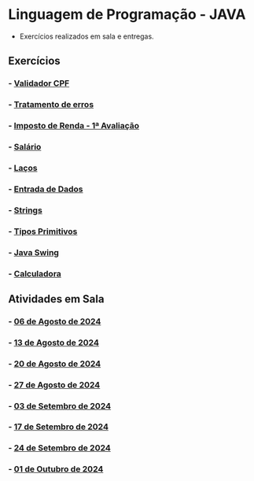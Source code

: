 # Linguagem de Programação - JAVA

* Exercícios realizados em sala e entregas.

## Exercícios

### - [Validador CPF](https://github.com/claudiohpo/Fatec_ADS/tree/main/Java/Exerc%C3%ADcios/Validador_CPF)

### - [Tratamento de erros](https://github.com/claudiohpo/Fatec_ADS/tree/main/Java/Exerc%C3%ADcios/Tratamento%20de%20Erros)

### - [Imposto de Renda - 1ª Avaliação](https://github.com/claudiohpo/Fatec_ADS/tree/main/Java/Exerc%C3%ADcios/Avaliação%201)

### - [Salário](https://github.com/claudiohpo/Fatec_ADS/tree/main/Java/Exerc%C3%ADcios/Salário)

### - [Laços](https://github.com/claudiohpo/Fatec_ADS/tree/main/Java/Exerc%C3%ADcios/Exercícios%20Laços)

### - [Entrada de Dados](https://github.com/claudiohpo/Fatec_ADS/tree/main/Java/Exerc%C3%ADcios/Atividades%20de%20Teclado)

### - [Strings](https://github.com/claudiohpo/Fatec_ADS/tree/main/Java/Exerc%C3%ADcios/Strings)

### - [Tipos Primitivos](https://github.com/claudiohpo/Fatec_ADS/tree/main/Java/Exerc%C3%ADcios/Tipos%20Primitivos)

### - [Java Swing](https://github.com/claudiohpo/Fatec_ADS/tree/main/Java/Exerc%C3%ADcios/Swing)

### - [Calculadora](https://github.com/claudiohpo/Fatec_ADS/tree/main/Java/Exerc%C3%ADcios/Calculadora)





## Atividades em Sala

### - [06 de Agosto de 2024](https://github.com/claudiohpo/Fatec_ADS/tree/main/Java/Atividades%20em%20Sala/Aulas/Aula%2006-08-2024)

### - [13 de Agosto de 2024](https://github.com/claudiohpo/Fatec_ADS/tree/main/Java/Atividades%20em%20Sala/Aulas/Aula%2013-08-2024)

### - [20 de Agosto de 2024](https://github.com/claudiohpo/Fatec_ADS/tree/main/Java/Atividades%20em%20Sala/Aulas/Aula%2020-08-2024)

### - [27 de Agosto de 2024](https://github.com/claudiohpo/Fatec_ADS/tree/main/Java/Atividades%20em%20Sala/Aulas/Aula%2027-08-2024)

### - [03 de Setembro de 2024](https://github.com/claudiohpo/Fatec_ADS/tree/main/Java/Atividades%20em%20Sala/Aulas/Aula%2009-09-2024)

### - [17 de Setembro de 2024](https://github.com/claudiohpo/Fatec_ADS/tree/main/Java/Atividades%20em%20Sala/Aulas/Aula%2017-09-2024)

### - [24 de Setembro de 2024](https://github.com/claudiohpo/Fatec_ADS/tree/main/Java/Atividades%20em%20Sala/Aulas/Aula%2024-09-2024)

### - [01 de Outubro de 2024](https://github.com/claudiohpo/Fatec_ADS/tree/main/Java/Atividades%20em%20Sala/Aulas/Aula%2001-10-2024)